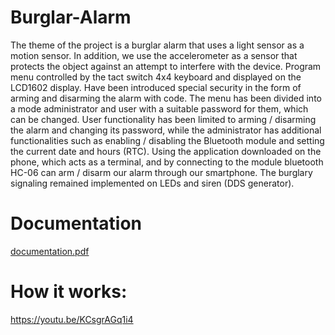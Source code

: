 # Burglar-Alarm
The theme of the project is a burglar alarm that uses a light sensor as a motion sensor.
In addition, we use the accelerometer as a sensor that protects the object against an attempt to interfere with the device. Program menu
controlled by the tact switch 4x4 keyboard and displayed on the LCD1602 display. Have been introduced
special security in the form of arming and disarming the alarm with code. The menu has been divided into a mode
administrator and user with a suitable password for them, which can be changed. User functionality
has been limited to arming / disarming the alarm and changing its password, while the administrator has
additional functionalities such as enabling / disabling the Bluetooth module and setting the current date and
hours (RTC). Using the application downloaded on the phone, which acts as a terminal, and by connecting to the module
bluetooth HC-06 can arm / disarm our alarm through our smartphone. The burglary signaling remained
implemented on LEDs and siren (DDS generator).

# Documentation
[documentation.pdf](https://github.com/mariuszwieclawek/Burglar-Alarm/files/8410375/documentation.pdf)

# How it works:
https://youtu.be/KCsgrAGq1i4

